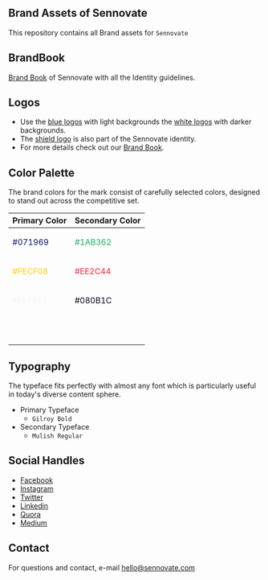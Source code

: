 ## Brand Assets of Sennovate

This repository contains all Brand assets for `Sennovate`

## BrandBook

[Brand Book](Sennovate_BrandBook.pdf) of Sennovate with all the Identity guidelines.

## Logos

- Use the [blue logos](logos/Sennovate_tag_blue.png) with light backgrounds the [white logos](logos/Sennovate_tag_white.png) with darker backgrounds.
- The [shield logo](logos/sennovate_shield_logo.png) is also part of the Sennovate identity.
- For more details check out our [Brand Book](Sennovate_BrandBook.pdf).

## Color Palette

The brand colors for the mark consist of carefully selected colors, designed to stand out across the competitive set.

|Primary Color|Secondary Color|
|-------------|---------------|
|<p style="color:#071969">#071969</p>|<p style="color:#1AB362">#1AB362</p>|
|<p style="color:#FECF08">#FECF08</p>|<p style="color:#EE2C44">#EE2C44</p>|
|<p style="color:#F5F5F5">#F5F5F5</p>|<p style="color:#080B1C">#080B1C</p>|
|<p style="color:#FFFFFF">FFFFFF</p>|

## Typography

The typeface fits perfectly with almost any font which is particularly useful in today's diverse content sphere.

- Primary Typeface
    - `Gilroy Bold`
- Secondary Typeface
    - `Mulish Regular`

## Social Handles

- [Facebook](https://www.facebook.com/sennovateinc)
- [Instagram](https://www.instagram.com/sennovate.inc/)
- [Twitter](https://twitter.com/sennovate)
- [Linkedin](https://www.linkedin.com/company/sennovate)
- [Quora](https://www.quora.com/Sennovate-1)
- [Medium](https://sennovate.medium.com/)


## Contact

For questions and contact, e-mail hello@sennovate.com
